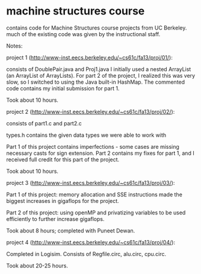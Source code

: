 machine structures course
==============

contains code for Machine Structures course projects from UC Berkeley. much of the existing code was given 
by the instructional staff.

Notes:

project 1 (http://www-inst.eecs.berkeley.edu/~cs61c/fa13/proj/01/):

consists of DoublePair.java and Proj1.java
I initially used a nested ArrayList (an ArrayList of ArrayLists).  For part 2 of the project, I realized this
was very slow, so I switched to using the Java built-in HashMap.  The commented code contains my initial submission for
part 1.

Took about 10 hours.

project 2 (http://www-inst.eecs.berkeley.edu/~cs61c/fa13/proj/02/):

consists of part1.c and part2.c

types.h contains the given data types we were able to work with

Part 1 of this project contains imperfections - some cases are missing necessary casts for sign extension.
Part 2 contains my fixes for part 1, and I received full credit for this part of the project.

Took about 10 hours.

project 3 (http://www-inst.eecs.berkeley.edu/~cs61c/fa13/proj/03/):

Part 1 of this project: memory allocation and SSE instructions made the biggest increases in gigaflops for the project.

Part 2 of this project: using openMP and privatizing variables to be used efficiently to further increase gigaflops.

Took about 8 hours; completed with Puneet Dewan.

project 4 (http://www-inst.eecs.berkeley.edu/~cs61c/fa13/proj/04/):

Completed in Logisim. Consists of Regfile.circ, alu.circ, cpu.circ.

Took about 20-25 hours.
